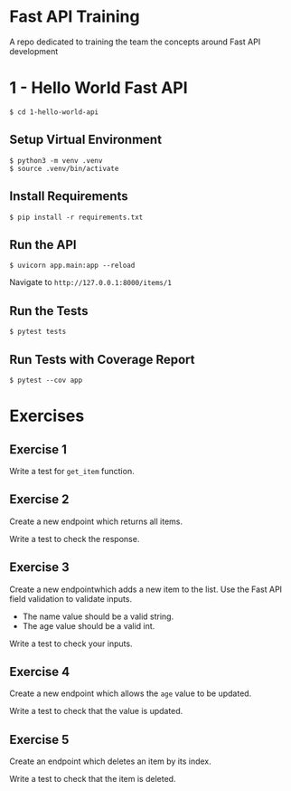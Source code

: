 # Fast API Training

A repo dedicated to training the team the concepts around Fast API development

# 1 - Hello World Fast API

```shell
$ cd 1-hello-world-api
```

## Setup Virtual Environment

```shell
$ python3 -m venv .venv
$ source .venv/bin/activate
```

## Install Requirements

```shell
$ pip install -r requirements.txt
```

## Run the API

```shell
$ uvicorn app.main:app --reload
```

Navigate to `http://127.0.0.1:8000/items/1`

## Run the Tests

```shell
$ pytest tests
```

## Run Tests with Coverage Report

```shell
$ pytest --cov app
```

# Exercises

## Exercise 1

Write a test for `get_item` function.

## Exercise 2

Create a new endpoint which returns all items.

Write a test to check the response.

## Exercise 3

Create a new endpointwhich adds a new item to the list.
Use the Fast API field validation to validate inputs.

- The name value should be a valid string.
- The age value should be a valid int.

Write a test to check your inputs.

## Exercise 4

Create a new endpoint which allows the `age` value to be updated.

Write a test to check that the value is updated.

## Exercise 5

Create an endpoint which deletes an item by its index.

Write a test to check that the item is deleted.
